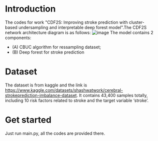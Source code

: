 # Introduction
The codes for work "CDF2S: Improving stroke prediction with cluster- based undersampling and interpretable deep forest model".The CDF2S network architecture diagram is as follows:
![image](https://github.com/hvskghdghsjsv/CDF2S-celebral-stroke-prediction/assets/43929155/e130d6c9-655f-48cb-9948-b117d3f4cac3)
The model contains 2 components: 
+ (A) CBUC algorithm for ressampling dataset;
+ (B) Deep forest for stroke prediction
# Dataset
The dataset is from kaggle and the link is https://www.kaggle.com/datasets/shashwatwork/cerebral-strokeprediction-imbalance-dataset. It contains 43,400 samples totally, including 10 risk
factors related to stroke and the target variable ‘stroke’.

# Get started
Just run main.py, all the codes are provided there.
